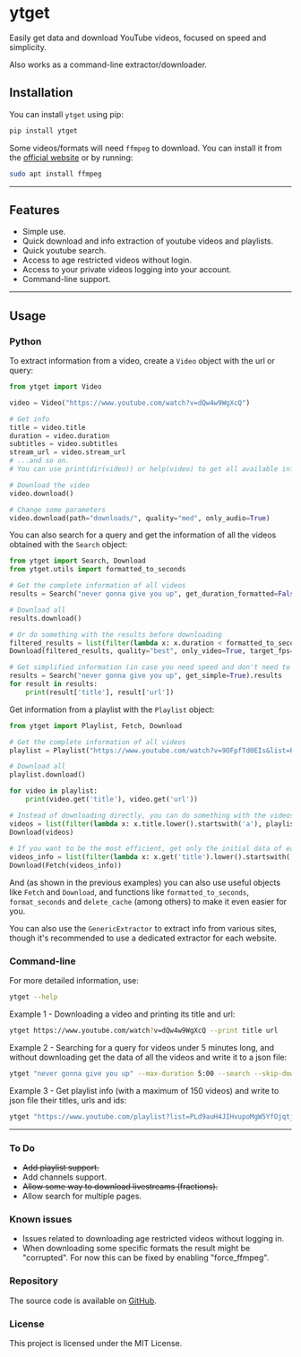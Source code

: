 # ytget

Easily get data and download YouTube videos, focused on speed and simplicity.

Also works as a command-line extractor/downloader.

## Installation

You can install `ytget` using pip:

```bash
pip install ytget
```

Some videos/formats will need `ffmpeg` to download. You can install it from the [official website](https://ffmpeg.org/download.html) or by running:

```bash
sudo apt install ffmpeg
```

---
## Features

- Simple use.
- Quick download and info extraction of youtube videos and playlists.
- Quick youtube search.
- Access to age restricted videos without login.
- Access to your private videos logging into your account.
- Command-line support.
---
## Usage

### Python

To extract information from a video, create a `Video` object with the url or query:
```python
from ytget import Video

video = Video("https://www.youtube.com/watch?v=dQw4w9WgXcQ")

# Get info
title = video.title
duration = video.duration
subtitles = video.subtitles
stream_url = video.stream_url
# ...and so on. 
# You can use print(dir(video)) or help(video) to get all available info and parameters.

# Download the video
video.download()

# Change some parameters
video.download(path="downloads/", quality="med", only_audio=True)
```

You can also search for a query and get the information of all the videos obtained with the `Search` object:
```python
from ytget import Search, Download
from ytget.utils import formatted_to_seconds

# Get the complete information of all videos
results = Search("never gonna give you up", get_duration_formatted=False).results

# Download all
results.download()

# Or do something with the results before downloading
filtered_results = list(filter(lambda x: x.duration < formatted_to_seconds('3:00'), results))
Download(filtered_results, quality="best", only_video=True, target_fps=30)

# Get simplified information (in case you need speed and don't need to download/get the stream urls)
results = Search("never gonna give you up", get_simple=True).results
for result in results:
    print(result['title'], result['url'])
```

Get information from a playlist with the `Playlist` object:
```python
from ytget import Playlist, Fetch, Download

# Get the complete information of all videos
playlist = Playlist("https://www.youtube.com/watch?v=9OFpfTd0EIs&list=PLd9auH4JIHvupoMgW5YfOjqtj6Lih0MKw")

# Download all
playlist.download()

for video in playlist:
    print(video.get('title'), video.get('url'))

# Instead of downloading directly, you can do something with the videos before
videos = list(filter(lambda x: x.title.lower().startswith('a'), playlist.videos))
Download(videos)
        
# If you want to be the most efficient, get only the initial data of each video
videos_info = list(filter(lambda x: x.get('title').lower().startswith('b'), playlist.videos_info))
Download(Fetch(videos_info))
```

And (as shown in the previous examples) you can also use useful objects like `Fetch` and `Download`, and functions like `formatted_to_seconds`, `format_seconds` and `delete_cache` (among others) to make it even easier for you.

You can also use the `GenericExtractor` to extract info from various sites, though it's recommended to use a dedicated extractor for each website.

### Command-line
For more detailed information, use:
```bash
ytget --help
```

Example 1 - Downloading a video and printing its title and url:
```bash
ytget https://www.youtube.com/watch?v=dQw4w9WgXcQ --print title url
```

Example 2 - Searching for a query for videos under 5 minutes long, and without downloading get the data of all the videos and write it to a json file:
```bash
ytget "never gonna give you up" --max-duration 5:00 --search --skip-download --print all --write-to-json
```

Example 3 - Get playlist info (with a maximum of 150 videos) and write to json file their titles, urls and ids:
```bash
ytget "https://www.youtube.com/playlist?list=PLd9auH4JIHvupoMgW5YfOjqtj6Lih0MKw" --max-length 150 --print title url video_id --skip-download --write-to-json
```
---
### To Do
- ~~Add playlist support.~~
- Add channels support.
- ~~Allow some way to download livestreams (fractions).~~
- Allow search for multiple pages.

### Known issues
- Issues related to downloading age restricted videos without logging in.
- When downloading some specific formats the result might be "corrupted". For now this can be fixed by enabling "force_ffmpeg".

### Repository

The source code is available on [GitHub](https://github.com/Coskon/ytget).

### License

This project is licensed under the MIT License.